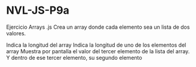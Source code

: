 # NVL-JS-P9a
Ejercicio Arrays .js
Crea un array donde cada elemento sea un lista de dos valores.

Indica la longitud del array
Indica la longitud de uno de los elementos del array
Muestra por pantalla el valor del tercer elemento de la lista del array. 
Y dentro de ese tercer elemento, su segundo elemento
